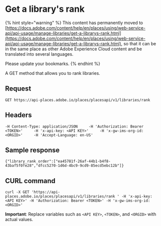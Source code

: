 # Get a library's rank

{% hint style="warning" %}
This content has permanently moved to [https://docs.adobe.com/content/help/en/places/using/web-service-api/api-usage/manage-libraries/get-a-librarys-rank.html](https://docs.adobe.com/content/help/en/places/using/web-service-api/api-usage/manage-libraries/get-a-librarys-rank.html), so that it can be in the same place as other Adobe Experience Cloud content and be translated into several languages.

Please update your bookmarks.
{% endhint %}

A GET method that allows you to rank libraries.

## Request

`GET https://api-places.adobe.io/places/placesapi/v1/libraries/rank`

## Headers

`-H Content-Type: application/JSON    
-H 'Authorization: Bearer <TOKEN>'    
-H 'x-api-key: <API KEY>'    
-H 'x-gw-ims-org-id: <ORGID>'    
-H 'Accept-Language: en-US'`

## Sample response

`{"library_rank_order":["ea45781f-26af-44b1-b4f8-43baf5f0fe28","dfcc5270-1d6d-4bc9-9cd9-85ecd5ebc12b"]}`

## CURL command

`curl -X GET 'https://api-places.adobe.io/places/placesapi/v1/libraries/rank ' -H 'x-api-key: <API KEY>' -H 'Authorization: Bearer <TOKEN>' -H 'x-gw-ims-org-id: <ORGID>'`

**Important**: Replace variables such as `<API KEY>`, `<TOKEN>`, and `<ORGID>` with actual values.


